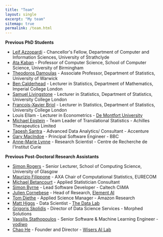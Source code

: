```yaml
---
title: "Team"
layout: single
excerpt: "My team"
sitemap: true
permalink: /team.html
---
```


**Previous PhD Students**
- [Leif Azzopardi](https://www.strath.ac.uk/staff/azzopardileifdr/) - Chancellor's Fellow, Department of Computer and Information Sciences, University of Strathclyde
- [Ata Kaban](http://www.cs.bham.ac.uk/~axk/) - Professor of Computer Science, School of Computer Science, University of Birmingham 
- [Theodoros Damoulas](https://warwick.ac.uk/fac/sci/statistics/staff/academic-research/damoulas/) - Associate Professor, Department of Statistics, University of Warwick
- [Ben Calderhead](https://www.imperial.ac.uk/people/b.calderhead) - Lecturer in Statistics, Department of Mathematics, Imperial College London
- [Samuel Livingstone](https://www.ucl.ac.uk/statistics/department-information/staff/dr-samuel-livingstone) - Lecturer in Statistics, Department of Statistics, University College London
- [Francois-Xavier Briol](https://fxbriol.github.io) - Lecturer in Statistics, Department of Statistics, University College London
- Louis Ellam - Lecturer in Econometrics - [De Montfort University](https://www.dmu.ac.uk/home.aspx)
- [Michael Epstein](https://www.linkedin.com/in/michael-epstein-0b2b134/) - Team Leader of Translational Statistics - Achilles Therapeutics Limited
- [Tapesh Santra](https://www.linkedin.com/in/tapesh-santra-phd-02b009a9/?originalSubdomain=ie) - Advanced Data Analytics/ Consultant - Accenture
- [Gary MacIndoe](https://www.linkedin.com/in/garymacindoe/?originalSubdomain=uk) - Principal Software Engineer - BBC
- [Anne-Marie Lynne](https://science.curie.fr/members/anne-marie-lyne/) - Research Scientist - Centre de Recherche de l'Institut Curie

**Previous Post-Doctoral Research Assistants**

- [Simon Rogers](http://www.dcs.gla.ac.uk/~srogers/) - Senior Lecturer, School of Computing Science, University of Glasgow
- [Maurizio Filippone](http://www.eurecom.fr/~filippon/) - AXA Chair of Computational Statistics, EURECOM
- [Michael Betancourt](https://betanalpha.github.io) - Applied Statistician Consultant
- [Simon Byrne](https://www.linkedin.com/in/simonpjbyrne/) - Lead Software Developer - Caltech CliMA
- [Julien Cornebese](http://www.cornebise.com/julien/) - Head of Research, [Element AI](https://www.elementai.com)
- [Tom Diethe](https://tomdiethe.com) - Applied Science Manager - Amazon Research
- [Matt Higgs](https://www.thedatalab.com/podcasts/matt-higgs-data-scientist-at-the-data-lab/) - Data Scientist - [The Data Lab](https://www.thedatalab.com)
- [Grigoris Skolidis](https://www.linkedin.com/in/grigoris-skolidis-9040b855/?originalSubdomain=uk) - Director of Data Science Services - Morphed Solutions
- [Vassilis Stathopoulos](https://www.linkedin.com/in/vassilis-stathopoulos-92a68115/?originalSubdomain=uk) - Senior Software & Machine Learning Engineer - [yodiwo](https://www.yodiwo.com)
- [Chao He](https://generalassemb.ly/instructors/dr-chao-he/10881) - Founder and Director - [Wisers AI Lab](https://www.wisers.ai/en/about)
